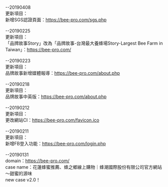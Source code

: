 --20190408<br>
更新項目：<br>
新增SGS認證頁面：https://bee-pro.com/sgs.php<br>
<br>
--20190225<br>
更新項目：<br>
「品牌故事Story」改為「品牌故事-台灣最大養蜂場Story-Largest Bee Farm in Taiwan」：https://bee-pro.com/<br>
<br>
--20190223<br>
更新項目：<br>
品牌故事新增媒體報導：https://bee-pro.com/about.php<br>
<br>
--20190218<br>
更新項目：<br>
品牌故事中英版：https://bee-pro.com/about.php<br>
<br>
--20190212<br>
更新項目：<br>
更改網站CI：https://bee-pro.com/favicon.ico<br>
<br>
--20190211<br>
更新項目：<br>
新增FB登入功能：https://bee-pro.com/login.php<br>
<br>
--20190131<br>
domain：https://bee-pro.com/<br>
case name：花蓮蜂蜜推薦、蜂之鄉線上購物｜蜂潮國際股份有限公司官方網站～甜蜜的源味<br>
new case v2.0！<br>
<br>

